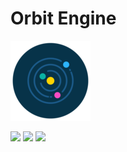 # Orbit Engine

![](https://github.com/Pliskeviski/Orbit-Engine/blob/master/logo128.png)

![](https://img.shields.io/github/license/Pliskeviski/Orbit-Engine.svg) ![](https://img.shields.io/github/stars/Pliskeviski/Orbit-Engine.svg) ![](https://img.shields.io/github/issues/Pliskeviski/Orbit-Engine.svg) 
